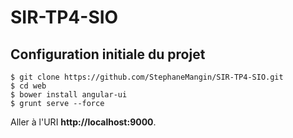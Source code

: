 # SIR-TP4-SIO

## Configuration initiale du projet

    $ git clone https://github.com/StephaneMangin/SIR-TP4-SIO.git
    $ cd web
    $ bower install angular-ui
    $ grunt serve --force

Aller à l'URI __http://localhost:9000__.
